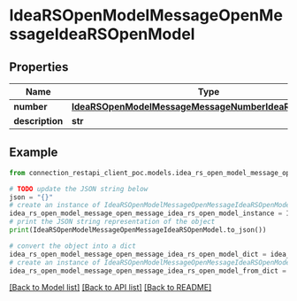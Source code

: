 # IdeaRSOpenModelMessageOpenMessageIdeaRSOpenModel


## Properties

Name | Type | Description | Notes
------------ | ------------- | ------------- | -------------
**number** | [**IdeaRSOpenModelMessageMessageNumberIdeaRSOpenModel**](IdeaRSOpenModelMessageMessageNumberIdeaRSOpenModel.md) |  | [optional] 
**description** | **str** |  | [optional] 

## Example

```python
from connection_restapi_client_poc.models.idea_rs_open_model_message_open_message_idea_rs_open_model import IdeaRSOpenModelMessageOpenMessageIdeaRSOpenModel

# TODO update the JSON string below
json = "{}"
# create an instance of IdeaRSOpenModelMessageOpenMessageIdeaRSOpenModel from a JSON string
idea_rs_open_model_message_open_message_idea_rs_open_model_instance = IdeaRSOpenModelMessageOpenMessageIdeaRSOpenModel.from_json(json)
# print the JSON string representation of the object
print(IdeaRSOpenModelMessageOpenMessageIdeaRSOpenModel.to_json())

# convert the object into a dict
idea_rs_open_model_message_open_message_idea_rs_open_model_dict = idea_rs_open_model_message_open_message_idea_rs_open_model_instance.to_dict()
# create an instance of IdeaRSOpenModelMessageOpenMessageIdeaRSOpenModel from a dict
idea_rs_open_model_message_open_message_idea_rs_open_model_from_dict = IdeaRSOpenModelMessageOpenMessageIdeaRSOpenModel.from_dict(idea_rs_open_model_message_open_message_idea_rs_open_model_dict)
```
[[Back to Model list]](../README.md#documentation-for-models) [[Back to API list]](../README.md#documentation-for-api-endpoints) [[Back to README]](../README.md)


